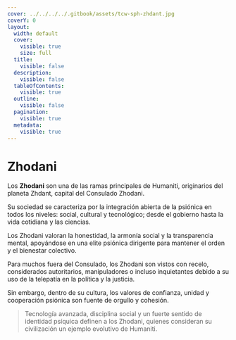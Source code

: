 ```yaml
---
cover: ../../../../.gitbook/assets/tcw-sph-zhdant.jpg
coverY: 0
layout:
  width: default
  cover:
    visible: true
    size: full
  title:
    visible: false
  description:
    visible: false
  tableOfContents:
    visible: true
  outline:
    visible: false
  pagination:
    visible: true
  metadata:
    visible: true
---
```


# Zhodani

Los **Zhodani** son una de las ramas principales de Humaniti, originarios del planeta Zhdant, capital del Consulado Zhodani.

Su sociedad se caracteriza por la integración abierta de la psiónica en todos los niveles: social, cultural y tecnológico; desde el gobierno hasta la vida cotidiana y las ciencias.

Los Zhodani valoran la honestidad, la armonía social y la transparencia mental, apoyándose en una elite psiónica dirigente para mantener el orden y el bienestar colectivo.

Para muchos fuera del Consulado, los Zhodani son vistos con recelo, considerados autoritarios, manipuladores o incluso inquietantes debido a su uso de la telepatía en la política y la justicia.

Sin embargo, dentro de su cultura, los valores de confianza, unidad y cooperación psiónica son fuente de orgullo y cohesión.

> Tecnología avanzada, disciplina social y un fuerte sentido de identidad psíquica definen a los Zhodani, quienes consideran su civilización un ejemplo evolutivo de Humaniti.
